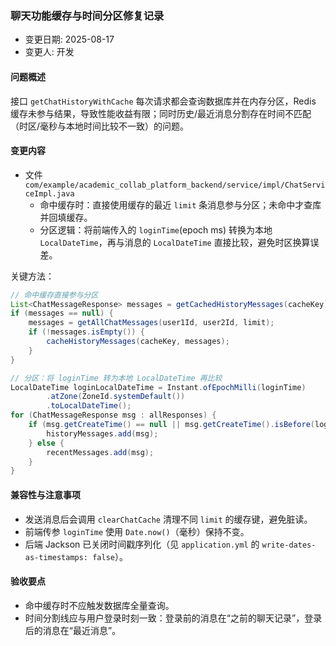 ### 聊天功能缓存与时间分区修复记录

- 变更日期: 2025-08-17
 - 变更人: 开发

#### 问题概述
接口 `getChatHistoryWithCache` 每次请求都会查询数据库并在内存分区，Redis 缓存未参与结果，导致性能收益有限；同时历史/最近消息分割存在时间不匹配（时区/毫秒与本地时间比较不一致）的问题。

#### 变更内容
- 文件 `com/example/academic_collab_platform_backend/service/impl/ChatServiceImpl.java`
  - 命中缓存时：直接使用缓存的最近 `limit` 条消息参与分区；未命中才查库并回填缓存。
  - 分区逻辑：将前端传入的 `loginTime`(epoch ms) 转换为本地 `LocalDateTime`，再与消息的 `LocalDateTime` 直接比较，避免时区换算误差。

关键方法：
```java
// 命中缓存直接参与分区
List<ChatMessageResponse> messages = getCachedHistoryMessages(cacheKey);
if (messages == null) {
    messages = getAllChatMessages(user1Id, user2Id, limit);
    if (!messages.isEmpty()) {
        cacheHistoryMessages(cacheKey, messages);
    }
}

// 分区：将 loginTime 转为本地 LocalDateTime 再比较
LocalDateTime loginLocalDateTime = Instant.ofEpochMilli(loginTime)
        .atZone(ZoneId.systemDefault())
        .toLocalDateTime();
for (ChatMessageResponse msg : allResponses) {
    if (msg.getCreateTime() == null || msg.getCreateTime().isBefore(loginLocalDateTime)) {
        historyMessages.add(msg);
    } else {
        recentMessages.add(msg);
    }
}
```

#### 兼容性与注意事项
- 发送消息后会调用 `clearChatCache` 清理不同 `limit` 的缓存键，避免脏读。
- 前端传参 `loginTime` 使用 `Date.now()`（毫秒）保持不变。
- 后端 Jackson 已关闭时间戳序列化（见 `application.yml` 的 `write-dates-as-timestamps: false`）。

#### 验收要点
- 命中缓存时不应触发数据库全量查询。
- 时间分割线应与用户登录时刻一致：登录前的消息在“之前的聊天记录”，登录后的消息在“最近消息”。


